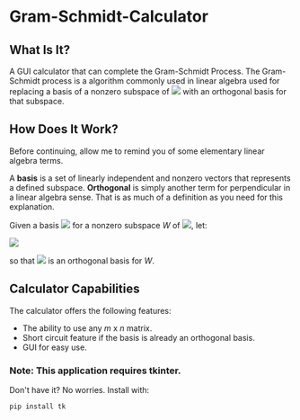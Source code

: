 # Gram-Schmidt-Calculator

## What Is It?
A GUI calculator that can complete the Gram-Schmidt Process. The Gram-Schmidt process is a algorithm commonly used in linear algebra used for replacing a basis of a nonzero subspace of <img src="http://www.sciweavers.org/upload/Tex2Img_1638685933/eqn.png"> with an orthogonal basis for that subspace.

## How Does It Work?

Before continuing, allow me to remind you of some elementary linear algebra terms. 

A **basis** is a set of linearly independent and nonzero vectors that represents a defined subspace.
**Orthogonal** is simply another term for perpendicular in a linear algebra sense. That is as much of a definition as you need for this explanation. 

Given a basis <img src="http://www.sciweavers.org/upload/Tex2Img_1638686150/eqn.png"> for a nonzero subspace *W* of <img src="http://www.sciweavers.org/upload/Tex2Img_1638685933/eqn.png">, let:

<img src="http://www.sciweavers.org/upload/Tex2Img_1638685477/eqn.png">

so that <img src="http://www.sciweavers.org/upload/Tex2Img_1638686197/eqn.png"> is an orthogonal basis for *W*.

## Calculator Capabilities
The calculator offers the following features:
- The ability to use any *m* x *n* matrix. 
- Short circuit feature if the basis is already an orthogonal basis. 
- GUI for easy use.

### Note: This application requires tkinter. 

Don't have it? No worries. Install with:
```
pip install tk
```
